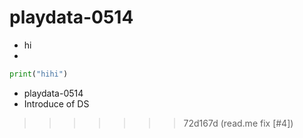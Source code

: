 # playdata-0514
- hi 
- 
```python
print("hihi")

```


- playdata-0514
- Introduce of DS
 
>>>>>>> 72d167d (read.me fix [#4])
